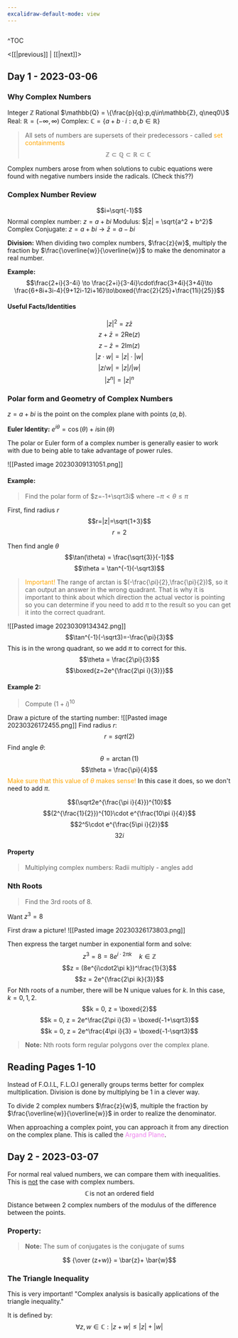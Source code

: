 ```yaml
---
excalidraw-default-mode: view
---
```


```toc

```

^TOC

<[[|previous]] | [[|next]]>

## Day 1 - 2023-03-06
### Why Complex Numbers
Integer $\mathbb{Z}$
Rational $\mathbb{Q} = \{\frac{p}{q}:p,q\in\mathbb{Z}, q\neq0\}$
Real: $\mathbb{R}=(-\infty,\infty)$
Complex: $\mathbb{C}=\{a+b\cdot i:a,b\in\mathbb{R}\}$

> All sets of numbers are supersets of their predecessors - called <span style='color: orange;'>set containments</span>
> $$\mathbb{Z}\subset\mathbb{Q}\subset\mathbb{R}\subset\mathbb{C}$$

Complex numbers arose from when solutions to cubic equations were found with negative numbers inside the radicals. (Check this??)

### Complex Number Review

$$i=\sqrt{-1}$$
Normal complex number: $z=a+bi$
Modulus: $|z| = \sqrt{a^2 + b^2}$
Complex Conjugate: $z = a + bi \to \bar{z} = a - bi$

**Division:**
When dividing two complex numbers, $\frac{z}{w}$, multiply the fraction by $\frac{\overline{w}}{\overline{w}}$ to make the denominator a real number.

**Example:**
$$\frac{2+i}{3-4i} \to \frac{2+i}{3-4i}\cdot\frac{3+4i}{3+4i}\to \frac{6+8i+3i-4}{9+12i-12i+16}\to\boxed{\frac{2}{25}+\frac{11i}{25}}$$

#### Useful Facts/Identities
$$|z|^2=z\bar{z}$$
$$z+\bar{z} = 2\text{Re}(z)$$
$$z-\bar{z} = 2\text{Im}(z)$$
$$|z\cdot w|=|z|\cdot|w|$$
$$|z/w|=|z|/|w|$$
$$|z^n|=|z|^n$$

### Polar form and Geometry of Complex Numbers
$z=a+bi$ is the point on the complex plane with points $(a,b)$.

**Euler Identity:** $e^{i\theta}=\cos(\theta)+i\sin(\theta)$

The polar or Euler form of a complex number is generally easier to work with due to being able to take advantage of power rules.

![[Pasted image 20230309131051.png]]

#### Example:
> Find the polar form of $z=-1+\sqrt3i$ where $-\pi<\theta\leq\pi$

First, find radius $r$
$$r=|z|=\sqrt{1+3}$$
$$r=2$$

Then find angle $\theta$
$$\tan(\theta) = \frac{\sqrt{3}}{-1}$$
$$\theta = \tan^{-1}(-\sqrt3)$$
><span style='color: orange;'>Important!</span>  The range of arctan is $(-\frac{\pi}{2},\frac{\pi}{2})$, so it can output an answer in the wrong quadrant. That is why it is important to think about which direction the actual vector is pointing so you can determine if you need to add $\pi$ to the result so you can get it into the correct quadrant.

![[Pasted image 20230309134342.png]]
$$\tan^{-1}(-\sqrt3)=-\frac{\pi}{3}$$
This is in the wrong quadrant, so we add $\pi$ to correct for this.
$$\theta = \frac{2\pi}{3}$$
$$\boxed{z=2e^{\frac{2\pi i}{3}}}$$

#### Example 2:
> Compute $(1+i)^{10}$

Draw a picture of the starting number:
![[Pasted image 20230326172455.png]]
Find radius $r:$
$$r = sqrt(2)$$
Find angle $\theta :$
$$\theta = \arctan(1)$$
$$\theta = \frac{\pi}{4}$$
<span style='color: orange;'>Make sure that this value of $\theta$ makes sense!</span>
In this case it does, so we don't need to add $\pi$.

$$(\sqrt2e^{\frac{\pi i}{4}})^{10}$$
$$(2^{\frac{1}{2}})^{10}\cdot e^{\frac{10\pi i}{4}}$$
$$2^5\cdot e^{\frac{5\pi i}{2}}$$
$$32i$$


#### Property
> Multiplying complex numbers:
> 	Radii multiply - angles add

### Nth Roots
> Find the 3rd roots of 8.

Want $z^3 = 8$

First draw a picture!
![[Pasted image 20230326173803.png]]

Then express the target number in exponential form and solve:
$$z^3 = 8=8e^{i\cdot2\pi k}\quad k\in\mathbb{Z}$$
$$z = (8e^{i\cdot2\pi k})^\frac{1}{3}$$
$$z = 2e^{\frac{2\pi ik}{3}}$$
For Nth roots of a number, there will be N unique values for $k$. In this case, $k=0,1,2.$
$$k = 0, z = \boxed{2}$$
$$k = 0, z = 2e^\frac{2\pi i}{3} = \boxed{-1+\sqrt3}$$
$$k = 0, z = 2e^\frac{4\pi i}{3} = \boxed{-1-\sqrt3}$$


>  **Note:** Nth roots form regular polygons over the complex plane.


## Reading Pages 1-10
Instead of F.O.I.L, F.L.O.I generally groups terms better for complex multiplication.
Division is done by multiplying be 1 in a clever way.

To divide 2 complex numbers $\frac{z}{w}$, multiple the fraction by $\frac{\overline{w}}{\overline{w}}$ in order to realize the denominator.

When approaching a complex point, you can approach it from any direction on the complex plane. This is called the <span style='color: violet;'>Argand Plane</span>.

## Day 2 - 2023-03-07

For normal real valued numbers, we can compare them with inequalities. This is <u>not</u> the case with complex numbers.
$$\mathbb{C}\,\text{is not an ordered field}$$
Distance between 2 complex numbers of the modulus of the difference between the points.
### Property:
> **Note:** The sum of conjugates is the conjugate of sums

$$ {\over (z+w)} = \bar{z}+ \bar{w}$$

### The Triangle Inequality
This is very important! "Complex analysis is basically applications of the triangle inequality."

It is defined by:
$$\forall z,w \in\mathbb{C}:|z+w|\leq|z|+|w|$$
